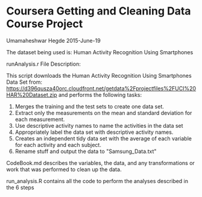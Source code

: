 # Coursera Getting and Cleaning Data Course Project
Umamaheshwar Hegde
2015-June-19 

The dataset being used is: Human Activity Recognition Using Smartphones

runAnalysis.r File Description:

This script downloads the Human Activity Recognition Using Smartphones Data Set from:
https://d396qusza40orc.cloudfront.net/getdata%2Fprojectfiles%2FUCI%20HAR%20Dataset.zip and performs the following tasks:
1. Merges the training and the test sets to create one data set.
2. Extract only the measurements on the mean and standard deviation for each measurement. 
3. Use descriptive activity names to name the activities in the data set
4. Appropriately label the data set with descriptive activity names. 
5. Creates an independent tidy data set with the average of each variable for each activity and each subject. 
6. Rename stuff and output the data to "Samsung_Data.txt"

CodeBook.md describes the variables, the data, and any transformations or work that was performed to clean up the data.

run_analysis.R contains all the code to perform the analyses described in the 6 steps
